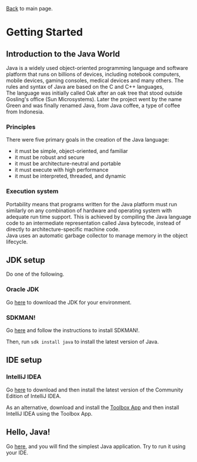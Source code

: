 [Back](../README.md) to main page.

# Getting Started

## Introduction to the Java World

Java is a widely used object-oriented programming language and software platform that runs on billions of devices, including notebook computers, mobile devices, gaming consoles, medical devices and many others. The rules and syntax of Java are based on the C and C++ languages, <br/>
The language was initially called Oak after an oak tree that stood outside Gosling's office (Sun Microsystems). Later the project went by the name Green and was finally renamed Java, from Java coffee, a type of coffee from Indonesia.<br/>

### Principles
There were five primary goals in the creation of the Java language:
 - it must be simple, object-oriented, and familiar
 - it must be robust and secure
 - it must be architecture-neutral and portable
 - it must execute with high performance
 - it must be interpreted, threaded, and dynamic

### Execution system
Portability means that programs written for the Java platform must run similarly on any combination of hardware and operating system with adequate run time support. This is achieved by compiling the Java language code to an intermediate representation called Java bytecode, instead of directly to architecture-specific machine code. <br/>
Java uses an automatic garbage collector to manage memory in the object lifecycle. <br/>

## JDK setup

Do one of the following.

### Oracle JDK

Go [here](https://www.oracle.com/java/technologies/downloads) to download the JDK for your environment.

### SDKMAN!

Go [here](https://sdkman.io/install) and follow the instructions to install SDKMAN!.

Then, run `sdk install java` to install the latest version of Java.

## IDE setup

### IntelliJ IDEA

Go [here](https://www.jetbrains.com/idea) to download and then install the latest version of the Community Edition of IntelliJ IDEA.

As an alternative, download and install the [Toolbox App](https://www.jetbrains.com/toolbox-app) and then install IntelliJ IDEA using the Toolbox App.

## Hello, Java!

Go [here](src/main/java/it/bitrock/academy/HelloJava.java), and you will find the simplest Java application.
Try to run it using your IDE.
